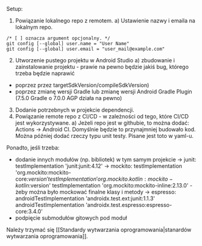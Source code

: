 Setup:
1) Powiązanie lokalnego repo z remotem.
	a) Ustawienie nazwy i emaila na lokalnym repo.
```
/* [ ] oznacza argument opcjonalny. */
git config [--global] user.name = "User Name"	
git config [--global] user.email = "user_mail@example.com"
```

2) Utworzenie pustego projektu w Android Studio
	a) zbudowanie i zainstalowanie projektu - prawie na pewno będzie jakiś bug, którego trzeba będzie naprawić 
- poprzez przez targetSdkVersion/compileSdkVersion)
- poprzez zmianę wersji Gradle lub zmianę wersji Android Gradle Plugin (7.5.0 Gradle o 7.0.0 AGP działa na pewno)
3) Dodanie potrzebnych w projekcie dependencji.
4) Powiązanie remote repo z CI/CD - w zależności od tego, które CI/CD jest wykorzystywane.
	a) Jeżeli repo jest w githubie, to można dodać: Actions -> Android CI. Domyślnie będzie to przynajmniej budowało kod. Można później dodać rzeczy typu unit testy. 
	Pisane jest toto w yaml-u.

Ponadto, jeśli trzeba:
- dodanie innych modułów (np. bibliotek) w tym samym projekcie
	-> junit: testImplementation 'junit:junit:4.12'
	-> mockito: 
			testImplementation 'org.mockito:mockito-core:$version'
			testImplementation 'org.mockito.kotlin:mockito-kotlin:$version'
			testImplementation 'org.mockito:mockito-inline:2.13.0' - żeby można było mockować finalne klasy i metody
	-> espresso:
			androidTestImplementation 'androidx.test.ext:junit:1.1.3'  
			androidTestImplementation 'androidx.test.espresso:espresso-core:3.4.0'
- podpięcie submodułów gitowych pod moduł

Należy trzymać się [[Standardy wytwarzania oprogramowania|stanardów wytwarzania oprogramowania]].